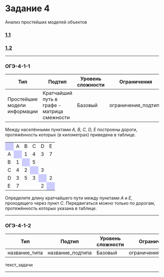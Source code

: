 # Задание 4

Анализ простейших моделей объектов

### [1.1](#ОГЭ-4-1-1)
### [1.2](#ОГЭ-4-1-2)

***

<h3 name="ОГЭ-4-1-1">ОГЭ-4-1-1<a class="anchor-link" href="ОГЭ-4-1-1"></a></h3>

| Тип | Подтип | Уровень сложности | Ограничения | Стадия |
| --- | ------ | ----------------- | ----------- | ------ |
| Простейшие модели информации | Кратчайший путь в графе - матрица смежности | Базовый | ограничения_подтипа | :large_orange_diamond: |
 
Между населёнными пунктами <i>A, B, C, D, E</i> построены дороги, протяжённость которых (в километрах) приведена в таблице.

<table align="center">
	<tbody>
		<tr>
			<td bgcolor="#CCCCFF">&nbsp;</td>
			<td>A</td>
			<td>B</td>
			<td>C</td>
			<td>D</td>
			<td>E</td>
		</tr>
		<tr>
			<td>A</td>
			<td bgcolor="#CCCCFF">&nbsp;</td>
			<td>1</td>
			<td>4</td>
			<td>3</td>
			<td>7</td>
		</tr>
		<tr>
			<td>B</td>
			<td>1</td>
			<td bgcolor="#CCCCFF">&nbsp;</td>
			<td>5</td>
			<td>&nbsp;</td>
			<td>&nbsp;</td>
		</tr>
		<tr>
			<td>C</td>
			<td>4</td>
			<td>2</td>
			<td bgcolor="#CCCCFF">&nbsp;</td>
			<td>3</td>
			<td>&nbsp;</td>
		</tr>
		<tr>
			<td>D</td>
			<td>3</td>
			<td>5</td>
			<td>3</td>
			<td bgcolor="#CCCCFF">&nbsp;</td>
			<td>2</td>
		</tr>
		<tr>
			<td>E</td>
			<td>7</td>
			<td>&nbsp;</td>
			<td>&nbsp;</td>
			<td>2</td>
			<td bgcolor="#CCCCFF">&nbsp;</td>
		</tr>
	</tbody>
</table> 

Определите длину кратчайшего пути между пунктами  <i>A</i> и <i>Е</i>, проходящего через пункт <i>С</i>. Передвигаться можно только по дорогам, протяжённость которых указана в таблице.
***
 
 <h3 name="ОГЭ-4-1-2">ОГЭ-4-1-2<a class="anchor-link" href="ОГЭ-4-1-2"></a></h3>

| Тип | Подтип | Уровень сложности | Ограничения | Стадия |
| --- | ------ | ----------------- | ----------- | ------ |
| название_типа | название_подтипа | Базовый | ограничения_подтипа | :red_circle: |
 
 текст_задачи
 
 ***